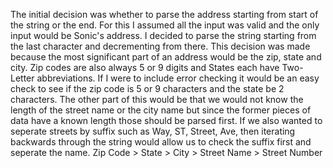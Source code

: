 The initial decision was whether to parse the address starting from start of the string or the end. For this I assumed all the input was valid and the only input would be Sonic's address.
I decided to parse the string starting from the last character and decrementing from there. This decision was made because the most significant part of an address would be the zip, state and city. 
Zip codes are also always 5 or 9 digits and States each have Two-Letter abbreviations. If I were to include error checking it would be an easy check to see if the zip code is 5 or 9 characters and the state be 2 characters.
The other part of this would be that we would not know the length of the street name or the city name but since the former pieces of data have a known length those should be parsed first.
If we also wanted to seperate streets by suffix such as Way, ST, Street, Ave, then iterating backwards through the string would allow us to check the suffix first and seperate the name.
Zip Code > State > City > Street Name > Street Number
